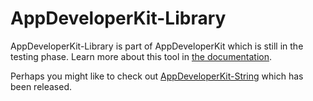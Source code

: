 # AppDeveloperKit-Library

AppDeveloperKit-Library is part of AppDeveloperKit which is still in the testing phase.  Learn more about this tool in [the documentation](http://appdeveloperkit.com).

Perhaps you might like to check out [AppDeveloperKit-String](https://github.com/AppDeveloperKit/AppDeveloperKit-String) which has been released.
